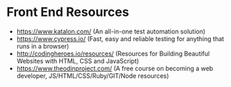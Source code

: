 # Front End Resources
- https://www.katalon.com/ (An all-in-one test automation solution)
- https://www.cypress.io/ (Fast, easy and reliable testing for anything that runs in a browser)
- http://codingheroes.io/resources/ (Resources for Building Beautiful Websites with HTML, CSS and JavaScript)
- https://www.theodinproject.com/ (A free course on becoming a web developer, JS/HTML/CSS/Ruby/GIT/Node resources)